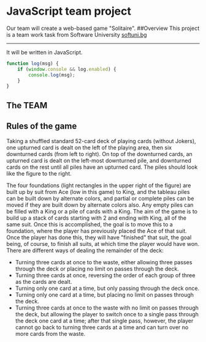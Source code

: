 JavaScript team project
=======================

Our team will create a web-based game "Solitaire".
##Overview
This project is a team work task from Software University
[softuni.bg](http://softuni.bg)

- - -

It will be written in JavaScript.
```JavaScript
function log(msg) {
    if (window.console && log.enabled) {
        console.log(msg);
    }
}
```
## The TEAM

## Rules of the game
Taking a shuffled standard 52-card deck of playing cards (without Jokers), one upturned card is dealt on the left of the playing area, then six downturned cards (from left to right). On top of the downturned cards, an upturned card is dealt on the left-most downturned pile, and downturned cards on the rest until all piles have an upturned card. The piles should look like the figure to the right.

The four foundations (light rectangles in the upper right of the figure) are built up by suit from Ace (low in this game) to King, and the tableau piles can be built down by alternate colors, and partial or complete piles can be moved if they are built down by alternate colors also. Any empty piles can be filled with a King or a pile of cards with a King. The aim of the game is to build up a stack of cards starting with 2 and ending with King, all of the same suit. Once this is accomplished, the goal is to move this to a foundation, where the player has previously placed the Ace of that suit. Once the player has done this, they will have "finished" that suit, the goal being, of course, to finish all suits, at which time the player would have won. There are different ways of dealing the remainder of the deck:
- Turning three cards at once to the waste, either allowing three passes through the deck or placing no limit on passes through the deck.
- Turning three cards at once, reversing the order of each group of three as the cards are dealt.
- Turning only one card at a time, but only passing through the deck once.
- Turning only one card at a time, but placing no limit on passes through the deck.
- Turning three cards at once to the waste with no limit on passes through the deck, but allowing the player to switch once to a single pass through the deck one card at a time; after that single pass, however, the player cannot go back to turning three cards at a time and can turn over no more cards from the waste.